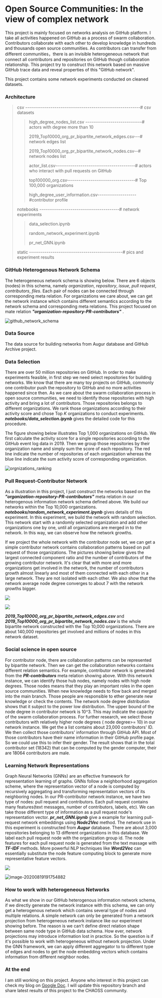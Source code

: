 # Open Source  Communities: In the view of complex network

This project is mainly focused on networks analysis on GitHub platform.  I take all activities happened on GitHub as a process of swarm collaboration.  Contributors  collaborate with each other to develop knowledge in hundreds and thousands open source communities. As contributors can transfer from different communities，there is an invisible heterogeneous network  that connect all contributors and repositories on GitHub though collaboration relationship.  This project try to construct this network based on massive GitHub trace data and reveal properties of this "GitHub network". 

This project contains some  network experiments conducted on cleaned datasets.  

### Architecture

> csv	-----------------------------------------------------------# csv datasets
>
> > high_degree_nodes_list.csv -----------------------------# actors with degree more than 10						
> >
> > 2019_Top10000_org_pr_bipartite_network_edges.csv---# network edges list
> >
> > 2019_Top10000_org_pr_bipartite_network_nodes.csv--# network nodes list
> >
> > actor_list.csv-----------------------------------------# actors who interact with pull requests on GitHub
> >
> > top100000_org.csv-----------------------------------# Top 100,000 organizations
> >
> > high_degree_user_information.csv--------------------#contributor profile
> 
> notebooks -----------------------------------------# network experiments
>
> > data_selection.ipynb
>>
> > random_network_experiment.ipynb
> >
> > pr_net_GNN.ipynb
> >
> 
> static ------------------------------------------------# pics and experiment results



### GitHub Heterogenous Network Schema

The heterogeneous network schema is showing below.  There are 6 objects (nodes) in this schema,  namely *organization*, *repository*, *issue*, *pull request*, *contributors*,  *files*. Each pair of nodes can be connected through corresponding meta relation.  For organizations we care about, we can get the network instance which contains different semantics according to the network schema and corresponding meta relations.  This project focused on mate relation ***"organization-repository-PR-contributors"*** .

![github_network_schema](./static/Github_network_schema.png)

### Data Source

The data source for building networks from Augur database and GitHub Archive project.

### Data Selection 

There are over 50 million repositories on GitHub. In order to make experiments feasible, in first step we need select  repositories for building networks.  We know that there are many toy projects on GitHub, commonly one contributor push the repository to GitHub and no more activities happened since then. As we care about the swarm collaboration process in open source communities, we need to identify those repositories with high activity and bring a lot of contributors.  Those repositories belongs to different organizations. We rank those organizations according to their activity score and chose Top *K*  organizations to conduct experiments.  ***notebooks/data_selection.ipynb***  gives the detailed code for this procedure.  

The figure showing below illustrates Top 1,000 organizations on GitHub. We first calculate the activity score for a single repositories according to the GitHub event log data in 2019. Then we group  those repositories by their organization name and simply sum the score of each repository.  The red line indicate the number of repositories of each organization whereas the blue line indicate the sum  activity score of corresponding organization. 

![orgnizations_ranking](./static/orgnization_ranking.png)

### Pull Request-Contributor Network

As a illustration in this project, I just construct the networks based on the ***"organization-repository-PR-contributors"***  meta relation in our  heterogenous information network schema defined above.  We build our networks within the Top 10,000 organizations. ***notebooks/random_network_experiment.ipynb*** gives details of this experiment. In this experiment, we build the network with random selection. This network start with a randomly selected organization and add other organizations one by one,  until all organizations are merged in to the network. In this way, we can observe how the network growths.  

If we project the whole network with the contributor node set, we can get a simple contributor network contains collaboration patterns based on pull request of those organizations. The pictures showing below gives the largest connected component ratio and the number of contributors of  the growing contributor network.  It's clear that with more and more organizations get involved in the network, the number of contributors growth almost linearly and most of them connected with each other in a large network. They are not isolated with each other. We also show that the network average node degree converges to about 7 with the network growths bigger.

![](./static/contributor_network_lcc.png)

![](./static/contributor_network_noc.png)

***2019_Top10000_org_pr_bipartite_network_edges.csv*** and ***2019_Top10000_org_pr_bipartite_network_nodes.csv*** is the whole bipartite network constructed with the Top 10,000 organizations. There are about 140,000 repositories get involved and millions of nodes in this network dataset. 

### Social science in open source

For contributor node, there are collaboration patterns can be represented by bipartite network. Then we can get the collaboration networks contains different relation semantics. For example,  contributor network is generated from the ***PR-contributors*** meta relation showing above.  With this network instance,  we can identify those hub nodes, namely nodes with high node degrees.  Those nodes means that they play an important roles in the open source communities. When new knowledge needs to flow back and merged into the main branch. Those people are responsible to ether generate new knowledge or check the contents.  The network node degree distribution shows that it subject to the power low distribution. The upper bound of the node degree in contributor network is 10^3. This may indicate the capacity  of the swarm collaboration process. For further research, we select those contributors with relatively higher node degrees ( node degree>= 10) in our network instance.  We get the a list contains about 23,000 contributors' ID. We then collect those contributors' information through GitHub API. Most of those contributors have their name information in their GitHub profile page. So we could use this to infer their gender.  The result shows that in the total contributor set (18342) that can be computed by the gender computer, their are 18064 contributors are male.

###  Learning Network Representations

Graph Neural Networks (GNNs) are an effective framework for representation learning of graphs. GNNs follow a neighborhood aggregation scheme, where the representation vector of a node is computed by recursively aggregating and transforming representation vectors of its neighboring nodes.  In our PR-contributor network instance, we have two type of nodes: pull request and contributors. Each pull request contains many features(text messages, number of contributors, labels, etc). We can take those different type of information  as a pull request node's representation vector. ***pr_net_GNN.ipynb*** give a example for learning pull-request network embeddings using ***Node2Vec*** method. The network use in this experiment is constructed from ***Augur*** database. There are about 3,000 repositories belonging to 13 different organizations in this database. We label each pull request node with the organization group id. The node features for each pull request node is generated from the  text massage with ***TF-IDF*** methods. More powerful NLP techniques like ***Word2Vec*** can essentially substitute the node feature computing block to generate more representative feature vectors.

![](./static/GNN_architecture.png)

![image-20200819191754882](./static/GNN_rooted_sub_tree.png)

### How to work with heterogeneous Networks

As what we show in our GitHub heterogenous information network schema, if we directly generate the network instance  with this schema, we can only get a heterogenous network which contains several type of nodes and multiple relations. A simple network can only be generated from a network projection from heterogeneous network instance like our experiment showing before.  The reason is we can't define direct relation shape between same node type in GitHub data schema. How ever, network projections may introduce information lost in practice.  So the question is if it's possible to work with heterogeneous without  network projection.   Under the GNN framework, we can apply different aggregator to  to different type of edges and nodes to get the node embedding vectors which contains information from different neighbor nodes.

### At the end

I am still working on this project. Anyone who interest in this project can check my blog  on [Google Doc](https://docs.google.com/document/d/1xin-pDauXMEqYGYSi67g4536v40h89tUGPaQ7zlGHbo/edit). I will update this repository branch and share latest results of this project to the CHAOSS community.



